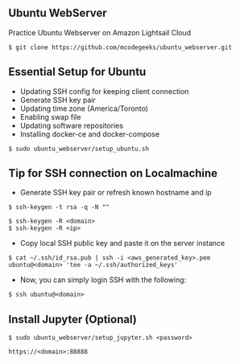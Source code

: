 ## Ubuntu WebServer
Practice Ubuntu Webserver on Amazon Lightsail Cloud
```
$ git clone https://github.com/mcodegeeks/ubuntu_webserver.git
```

## Essential Setup for Ubuntu
- Updating SSH config for keeping client connection
- Generate SSH key pair
- Updating time zone (America/Toronto)
- Enabling swap file
- Updating software repositories
- Installing docker-ce and docker-compose
```
$ sudo ubuntu_webserver/setup_ubuntu.sh 
```

## Tip for SSH connection on Localmachine
- Generate SSH key pair or refresh known hostname and ip
```
$ ssh-keygen -t rsa -q -N ""
```
```
$ ssh-keygen -R <domain>
$ ssh-keygen -R <ip>
```
- Copy local SSH public key and paste it on the server instance 
```
$ cat ~/.ssh/id_rsa.pub | ssh -i <aws_generated_key>.pem ubuntu@<domain> 'tee -a ~/.ssh/authorized_keys'
```
- Now, you can simply login SSH with the following:
```
$ ssh ubuntu@<domain>
```

## Install Jupyter (Optional)
```
$ sudo ubuntu_webserver/setup_jupyter.sh <password>
```
```
https://<domain>:88888
```
